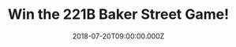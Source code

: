 ---
campaign-uuid: "c-fcc437f2-2aba-48d5-81da-c6a460cbe164"
type: "Preview"
category: "Gift"
date: "2018-07-20T09:00:00.000Z"
end-date: "2018-08-20T23:59:00.000Z"
disable-form: false
is_promoted: false
has_entry_page: true
title: "Win the 221B Baker Street Game!"
competition-description: "<p>Want to get the boarding game #1 best seller on Amazon?\
  \ If the answer is YES! You won’t want to miss this: we’ve managed to get our hands\
  \ on one of the most enjoyable and mysterious boarding games the 221B Baker Street\
  \ Game for one of our lucky NME AAA members!</p>\r\n<p>Looking forward to beat your\
  \ opponent? Click below to know how!</p>"
hero-header: "Win the 221B Baker Street Game!"
terms-confirmation: "N/A"
banner-img: "https://assets.expresslyapp.com/asset-02a0d7b2-2562-4714-9abe-42a2480f0274.jpg"
logo-left-href: "http://aaa.nme.com"
logo-left-image: "https://assets.expresslyapp.com/asset-230f036c-ef76-476d-9b0e-23111ab749ce.jpg"
logo-left-title: "nme aaa"
bg-image-hero: "https://assets.expresslyapp.com/asset-ef850525-ebd6-48b8-9de3-3b329f787548.jpg"
bg-image-first: "https://assets.expresslyapp.com/asset-a8ae6605-f359-4daf-bb08-f380654c75d7.jpg"
section1-content: "<p>Victorian London and somewhere from within the gloom of the\
  \ swirling mist, a mued cry is heard followed soon after by the sound of running\
  \ feet. Now is your turn to move around the streets of London in any direction you\
  \ choose, visiting various locations where you will collect clues, some of which\
  \ will be cryptic, some will be factual and others may be misleading!</p>\r\n<p>This\
  \ game is packed with opportunities to obstruct and outwit opponents providing 60\
  \ to 90 minutes of thought-provoking entertainment for 2 to 6 players..</p>"
entry-title: "Win the 221B Baker Street Game!"
entry-content: "Enter the draw to win the 221B Baker Street Game by completing the\
  \ form below and meet the headline acts of your festival wardrobe! before 23:59\
  \ on 20th of July 2018."
has-winner: false
prize-description: "The 221B Baker Street Game!"
special-conditions: "Multiple entries are allowed up to one every day."
---